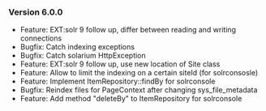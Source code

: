 ### Version 6.0.0

- Feature: EXT:solr 9 follow up, differ between reading and writing connections
- Bugfix: Catch indexing exceptions
- Bugfix: Catch solarium HttpException
- Feature: EXT:solr 9 follow up, use new location of Site class
- Feature: Allow to limit the indexing on a certain siteId (for solrconsosle)
- Feature: Implement ItemRepository::findBy for solrconsole
- Bugfix: Reindex files for PageContext after changing sys_file_metadata
- Feature: Add method "deleteBy" to ItemRepository for solrconsole 